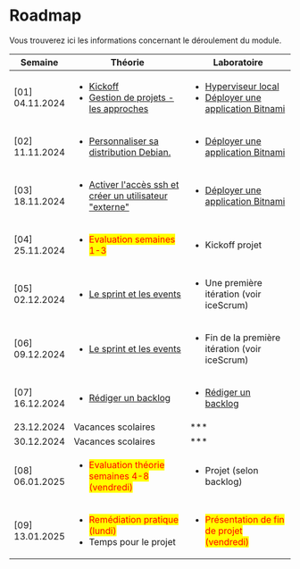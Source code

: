 # Roadmap

Vous trouverez ici les informations concernant le déroulement du module.

| Semaine                   | Théorie                                                                                                                                                                  | Laboratoire                                                                                                                                                                               |
| ------------------------- | ------------------------------------------------------------------------------------------------------------------------------------------------------------------------ | ----------------------------------------------------------------------------------------------------------------------------------------------------------------------------------------- |
| <p>[01]<br>04.11.2024</p> | <ul><li><a href="./">Kickoff</a></li><li><a href="theorie-et-concepts/gestion-de-projet-les-approches.md">Gestion de projets - les approches</a></li></ul>               | <ul><li><a href="laboratoires/hyperviseur-local.md">Hyperviseur local</a></li><li><a href="laboratoires/deployer-une-application-bitnami/">Déployer une application Bitnami</a></li></ul> |
| <p>[02]<br>11.11.2024</p> | <ul><li><a href="laboratoires/deployer-une-application-bitnami/solution-step01-personnalisation-de-debian.md">Personnaliser sa distribution Debian.</a></li></ul>        | <ul><li><a href="laboratoires/deployer-une-application-bitnami/">Déployer une application Bitnami</a></li></ul>                                                                           |
| <p>[03]<br>18.11.2024</p> | <ul><li><a href="laboratoires/deployer-une-application-bitnami/solution-step02-activation-du-ssh.md">Activer l'accès ssh et créer un utilisateur "externe"</a></li></ul> | <ul><li><a href="laboratoires/deployer-une-application-bitnami/">Déployer une application Bitnami</a></li></ul>                                                                           |
| <p>[04]<br>25.11.2024</p> | <ul><li><mark style="color:red;">Evaluation semaines 1-3</mark></li></ul>                                                                                                | <ul><li>Kickoff projet</li></ul>                                                                                                                                                          |
| <p>[05]<br>02.12.2024</p> | <ul><li><a href="theorie-et-concepts/scrum-le-sprint-et-les-events.md">Le sprint et les events</a></li></ul>                                                             | <ul><li>Une première itération (voir iceScrum)</li></ul>                                                                                                                                  |
| <p>[06]<br>09.12.2024</p> | <ul><li><a href="theorie-et-concepts/scrum-le-sprint-et-les-events.md">Le sprint et les events</a></li></ul>                                                             | <ul><li>Fin de la première itération (voir iceScrum)</li></ul>                                                                                                                            |
| <p>[07]<br>16.12.2024</p> | <ul><li><a href="laboratoires/rediger-un-backlog.md">Rédiger un backlog</a></li></ul>                                                                                    | <ul><li><a href="laboratoires/rediger-un-backlog.md">Rédiger un backlog</a></li></ul>                                                                                                     |
| 23.12.2024                | Vacances scolaires                                                                                                                                                       | \*\*\*                                                                                                                                                                                    |
| 30.12.2024                | Vacances scolaires                                                                                                                                                       | \*\*\*                                                                                                                                                                                    |
| <p>[08]<br>06.01.2025</p> | <ul><li><mark style="color:red;">Evaluation théorie semaines 4-8 (vendredi)</mark></li></ul>                                                                             | <ul><li>Projet (selon backlog)</li></ul>                                                                                                                                                  |
| <p>[09]<br>13.01.2025</p> | <ul><li><mark style="color:red;">Remédiation pratique (lundi)</mark></li><li>Temps pour le projet</li></ul>                                                              | <ul><li><mark style="color:red;">Présentation de fin de projet (vendredi)</mark></li></ul>                                                                                                |



